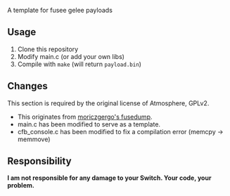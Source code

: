 A template for fusee gelee payloads

## Usage

 1. Clone this repository
 2. Modify main.c (or add your own libs)
 3. Compile with `make` (will return `payload.bin`)

## Changes

This section is required by the original license of Atmosphere, GPLv2.

 * This originates from [moriczgergo's fusedump](https://github.com/moriczgergo/fusedump).
 * main.c has been modified to serve as a template.
 * cfb_console.c has been modified to fix a compilation error (memcpy -> memmove)

## Responsibility

**I am not responsible for any damage to your Switch. Your code, your problem.**
